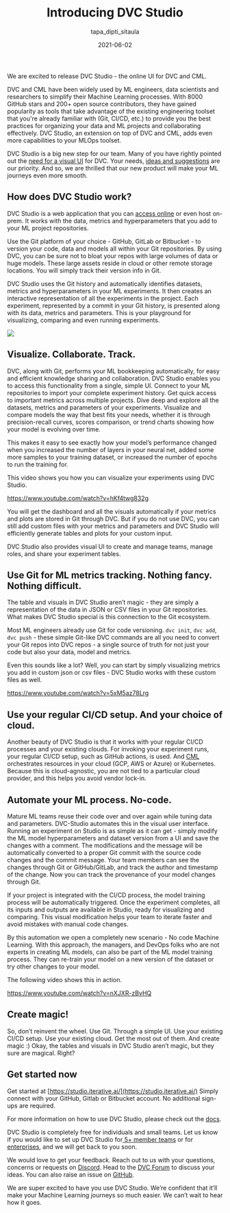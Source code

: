 ﻿---
title: Introducing DVC Studio
date: 2021-06-02
description: |
  We are excited to release DVC Studio, the online UI for DVC and CML. Use DVC Studio for ML versioning, visualization, teamwork and no-code automation on top of DVC and Git. Read all about the exciting features and watch videos to get started quickly.
descriptionLong: |
  With DVC Studio, you can use Git and DVC to track your ML code, models and data, all together. Experiment tracking, visualization and collaboration can be done through a visual UI. Even running new iterations becomes a matter of clicking a few buttons. Find all the exciting details in this blog post.
picture: 2021-06-02/dvc-studio-release.png
author: tapa_dipti_sitaula
commentsUrl: https://discuss.dvc.org/t/dvc-may-2021-heartbeat/
tags:
  - Release
  - DVC Studio
  - DVC
  - CML
  - MLOps
  - DataOps
  - CI/CD
---

We are excited to release DVC Studio - the online UI for DVC and CML.

DVC and CML have been widely used by ML engineers, data scientists and
researchers to simplify their Machine Learning processes. With 8000 GitHub stars
and 200+ open source contributors, they have gained popularity as tools that
take advantage of the existing engineering toolset that you're already familiar
with (Git, CI/CD, etc.) to provide you the best practices for organizing your
data and ML projects and collaborating effectively. DVC Studio, an extension on
top of DVC and CML, adds even more capabilities to your MLOps toolset.

DVC Studio is a big new step for our team. Many of you have rightly pointed out
the [need for a visual UI](https://github.com/iterative/dvc/issues/1074) for
DVC. Your needs,
[ ideas and suggestions](https://github.com/iterative/dvc/discussions/5941) are
our priority. And so, we are thrilled that our new product will make your ML
journeys even more smooth.

## How does DVC Studio work?

DVC Studio is a web application that you can
[access online](https://studio.iterative.ai/) or even host on-prem. It works
with the data, metrics and hyperparameters that you add to your ML project
repositories.

Use the Git platform of your choice - GitHub, GitLab or Bitbucket - to version
your code, data and models all within your Git repositories. By using DVC, you
can be sure not to bloat your repos with large volumes of data or huge models.
These large assets reside in cloud or other remote storage locations. You will
simply track their version info in Git.

DVC Studio uses the Git history and automatically identifies datasets, metrics
and hyperparameters in your ML experiments. It then creates an interactive
representation of all the experiments in the project. Each experiment,
represented by a commit in your Git history, is presented along with its data,
metrics and parameters. This is your playground for visualizing, comparing and
even running experiments.

![](/uploads/images/2021-02-18/dvc-studio-view.png)

## Visualize. Collaborate. Track.

DVC, along with Git, performs your ML bookkeeping automatically, for easy and
efficient knowledge sharing and collaboration. DVC Studio enables you to access
this functionality from a single, simple UI. Connect to your ML repositories to
import your complete experiment history. Get quick access to important metrics
across multiple projects. Dive deep and explore all the datasets, metrics and
parameters of your experiments. Visualize and compare models the way that best
fits your needs, whether it is through precision-recall curves, scores
comparison, or trend charts showing how your model is evolving over time.

This makes it easy to see exactly how your model’s performance changed when you
increased the number of layers in your neural net, added some more samples to
your training dataset, or increased the number of epochs to run the training
for.

This video shows you how you can visualize your experiments using DVC Studio.

https://www.youtube.com/watch?v=hKf4twg832g

You will get the dashboard and all the visuals automatically if your metrics and
plots are stored in Git through DVC. But if you do not use DVC, you can still
add custom files with your metrics and parameters and DVC Studio will
efficiently generate tables and plots for your custom input.

DVC Studio also provides visual UI to create and manage teams, manage roles, and
share your experiment tables.

## Use Git for ML metrics tracking. Nothing fancy. Nothing difficult.

The table and visuals in DVC Studio aren’t magic - they are simply a
representation of the data in JSON or CSV files in your Git repositories. What
makes DVC Studio special is this connection to the Git ecosystem.

Most ML engineers already use Git for code versioning. `dvc init`, `dvc add`,
`dvc push` - these simple Git-like DVC commands are all you need to convert your
Git repos into DVC repos - a single source of truth for not just your code but
also your data, model and metrics.

Even this sounds like a lot? Well, you can start by simply visualizing metrics
you add in custom json or csv files - DVC Studio works with these custom files
as well.

https://www.youtube.com/watch?v=5xM5az78Lrg

## Use your regular CI/CD setup. And your choice of cloud.

Another beauty of DVC Studio is that it works with your regular CI/CD processes
and your existing clouds. For invoking your experiment runs, your regular CI/CD
setup, such as GitHub actions, is used. And [CML](https://cml.dev/) orchestrates
resources in your cloud (GCP, AWS or Azure) or Kubernetes. Because this is
cloud-agnostic, you are not tied to a particular cloud provider, and this helps
you avoid vendor lock-in.

## Automate your ML process. No-code.

Mature ML teams reuse their code over and over again while tuning data and
parameters. DVC-Studio automates this in the visual user interface. Running an
experiment on Studio is as simple as it can get - simply modify the ML model
hyperparameters and dataset version from a UI and save the changes with a
comment. The modifications and the message will be automatically converted to a
proper Git commit with the source code changes and the commit message. Your team
members can see the changes through Git or GitHub/GitLab, and track the author
and timestamp of the change. Now you can track the provenance of your model
changes through Git.

If your project is integrated with the CI/CD process, the model training process
will be automatically triggered. Once the experiment completes, all its inputs
and outputs are available in Studio, ready for visualizing and comparing. This
visual modification helps your team to iterate faster and avoid mistakes with
manual code changes.

By this automation we open a completely new scenario - No code Machine Learning.
With this approach, the managers, and DevOps folks who are not experts in
creating ML models, can also be part of the ML model training process. They can
re-train your model on a new version of the dataset or try other changes to your
model.

The following video shows this in action.

https://www.youtube.com/watch?v=nXJXR-zBvHQ

## Create magic!

So, don’t reinvent the wheel. Use Git. Through a simple UI. Use your existing
CI/CD setup. Use your existing cloud. Get the most out of them. And create magic
:) Okay, the tables and visuals in DVC Studio aren’t magic, but they sure are
magical. Right?

## Get started now

Get started at [https://studio.iterative.ai/](https://studio.iterative.ai/)
Simply connect with your GitHub, Gitlab or Bitbucket account. No additional
sign-ups are required.

For more information on how to use DVC Studio, please check out the
[docs](https://dvc.org/doc/studio).

DVC Studio is completely free for individuals and small teams. Let us know if
you would like to set up DVC Studio
for[ 5+ member teams](https://form.typeform.com/to/nydf3Oys?typeform-medium=embed-snippet)
or for
[enterprises](https://form.typeform.com/to/bd9lTEt9?typeform-medium=embed-snippet),
and we will get back to you soon.

We would love to get your feedback. Reach out to us with your questions,
concerns or requests on [Discord](https://discord.com/invite/dvwXA2N). Head to
the [DVC Forum](https://discuss.dvc.org/) to discuss your ideas. You can also
raise an issue on [GitHub](https://github.com/iterative/studio-support').

We are super excited to have you use DVC Studio. We’re confident that it’ll make your
Machine Learning journeys so much easier. We can’t wait to hear how it goes.
